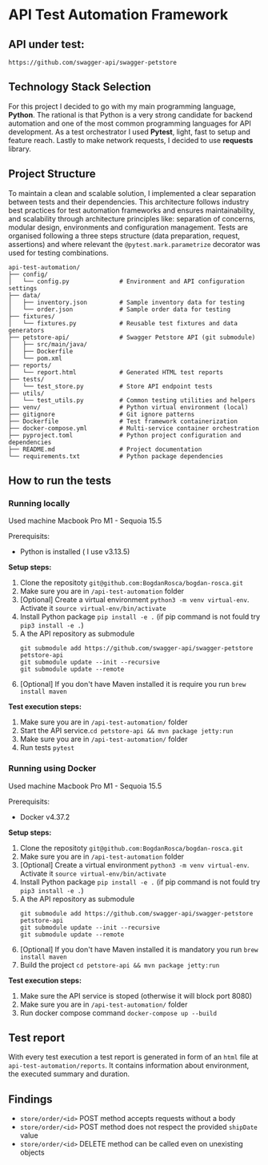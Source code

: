 # API Test Automation Framework

## API under test: 
`https://github.com/swagger-api/swagger-petstore`

## Technology Stack Selection
For this project I decided to go with my main programming language, **Python**. The rational is that Python is a very strong candidate for backend automation and one of the most common programming languages for API development. As a test orchestrator I used **Pytest**, light, fast to setup and feature reach. Lastly to make network requests, I decided to use **requests** library.  


## Project Structure
To maintain a clean and scalable solution, I implemented a clear separation between tests and their dependencies. This architecture follows industry best practices for test automation frameworks and ensures maintainability, and scalability through architecture principles like: separation of concerns, modular design, environments and configuration management. Tests are organised following a three steps structure (data preparation, request, assertions) and where relevant the `@pytest.mark.parametrize` decorator was used for testing combinations. 

```
api-test-automation/
├── config/                
│   └── config.py              # Environment and API configuration settings
├── data/                   
│   ├── inventory.json         # Sample inventory data for testing
│   └── order.json             # Sample order data for testing
├── fixtures/                
│   └── fixtures.py            # Reusable test fixtures and data generators
├── petstore-api/              # Swagger Petstore API (git submodule)
│   ├── src/main/java/         
│   ├── Dockerfile            
│   └── pom.xml             
├── reports/                
│   └── report.html            # Generated HTML test reports
├── tests/                   
│   └── test_store.py          # Store API endpoint tests
├── utils/                  
│   └── test_utils.py          # Common testing utilities and helpers
├── venv/                      # Python virtual environment (local)
├── gitignore                  # Git ignore patterns
├── Dockerfile                 # Test framework containerization
├── docker-compose.yml         # Multi-service container orchestration
├── pyproject.toml             # Python project configuration and dependencies
├── README.md                  # Project documentation
└── requirements.txt           # Python package dependencies
```


## How to run the tests

### Running locally
Used machine Macbook Pro M1 - Sequoia 15.5

Prerequisits: 
- Python is installed ( I use v3.13.5)

**Setup steps:** 
1. Clone the repositoty `git@github.com:BogdanRosca/bogdan-rosca.git`  
2. Make sure you are in `/api-test-automation` folder       
3. [Optional] Create a virtual environment `python3 -m venv virtual-env`. Activate it `source virtual-env/bin/activate` 
4. Install Python package `pip install -e .` (if pip command is not fould try `pip3 install -e .`)   
5. A the API repository as submodule 
   ```
   git submodule add https://github.com/swagger-api/swagger-petstore petstore-api
   git submodule update --init --recursive
   git submodule update --remote
   ```
6. [Optional] If you don't have Maven installed it is require you run `brew install maven`

**Test execution steps:**  
1. Make sure you are in `/api-test-automation/` folder     
2. Start the API service.`cd petstore-api && mvn package jetty:run`
3. Make sure you are in `/api-test-automation/` folder     
4. Run tests `pytest`

### Running using Docker 
Used machine Macbook Pro M1 - Sequoia 15.5

Prerequisits: 
- Docker v4.37.2

**Setup steps:** 
1. Clone the repositoty `git@github.com:BogdanRosca/bogdan-rosca.git`  
2. Make sure you are in `/api-test-automation` folder       
3. [Optional] Create a virtual environment `python3 -m venv virtual-env`. Activate it `source virtual-env/bin/activate` 
4. Install Python package `pip install -e .` (if pip command is not fould try `pip3 install -e .`)   
5. A the API repository as submodule 
   ```
   git submodule add https://github.com/swagger-api/swagger-petstore petstore-api
   git submodule update --init --recursive
   git submodule update --remote
   ```
6. [Optional] If you don't have Maven installed it is mandatory you run `brew install maven`
7. Build the project `cd petstore-api && mvn package jetty:run`

**Test execution steps:**  
1. Make sure the API service is stoped (otherwise it will block port 8080)
2. Make sure you are in `/api-test-automation/` folder       
3. Run docker compose command `docker-compose up --build`
 

## Test report
With every test execution a test report is generated in form of an `html` file at `api-test-automation/reports`. It contains information about environment, the executed summary and duration.


## Findings
- `store/order/<id>` POST method accepts requests without a body
- `store/order/<id>` POST method does not respect the provided `shipDate` value
- `store/order/<id>` DELETE method can be called even on unexisting objects 